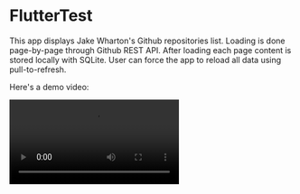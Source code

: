 # FlutterTest
This app displays Jake Wharton's Github repositories list.
Loading is done page-by-page through Github REST API. After loading each page content is
stored locally with SQLite. User can force the app to reload all data using pull-to-refresh.

Here's a demo video:

![Demo Video](demo/demo_video.webm)